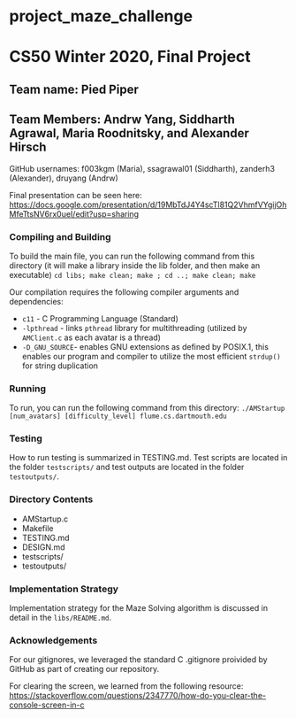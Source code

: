 # project_maze_challenge
# CS50 Winter 2020, Final Project

## Team name: Pied Piper
## Team Members: Andrw Yang, Siddharth Agrawal, Maria Roodnitsky, and Alexander Hirsch 

GitHub usernames: f003kgm (Maria), ssagrawal01 (Siddharth), zanderh3 (Alexander), druyang (Andrw) 

Final presentation can be seen here: 
https://docs.google.com/presentation/d/19MbTdJ4Y4scTl81Q2VhmfVYgijOhMfeTtsNV6rx0ueI/edit?usp=sharing


### Compiling and Building 

To build the main file, you can run the following command from this directory (it will make a library inside the lib folder, and then make an executable)
`cd libs; make clean; make ; cd ..; make clean; make`

Our compilation requires the following compiler arguments and dependencies: 
* `c11` - C Programming Language (Standard)
* `-lpthread` - links `pthread` library for multithreading (utilized by `AMClient.c` as each avatar is a thread)
* `-D_GNU_SOURCE`- enables GNU extensions as defined by POSIX.1, this enables our program and compiler to utilize the most efficient `strdup()` for string duplication

### Running

To run, you can run the following command from this directory:
`./AMStartup [num_avatars] [difficulty_level] flume.cs.dartmouth.edu`

### Testing

How to run testing is summarized in TESTING.md. Test scripts are located in the folder `testscripts/` and test outputs are located in the folder `testoutputs/`.

### Directory Contents
* AMStartup.c
* Makefile
* TESTING.md
* DESIGN.md
* testscripts/
* testoutputs/


### Implementation Strategy

Implementation strategy for the Maze Solving algorithm is discussed in detail in the `libs/README.md`.

### Acknowledgements

For our gitignores, we leveraged the standard C .gitignore proivided by GitHub as part of creating our repository.

For clearing the screen, we learned from the following resource:
https://stackoverflow.com/questions/2347770/how-do-you-clear-the-console-screen-in-c

